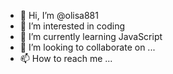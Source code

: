 - 👋 Hi, I’m @olisa881
- 👀 I’m interested in coding 
- 🌱 I’m currently learning JavaScript 
- 💞️ I’m looking to collaborate on ...
- 📫 How to reach me ...

<!---
olisa881/olisa881 is a ✨ special ✨ repository because its `README.md` (this file) appears on your GitHub profile.
You can click the Preview link to take a look at your changes.
--->
